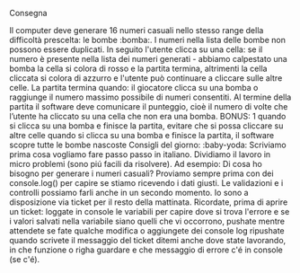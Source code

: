 Consegna

Il computer deve generare 16 numeri casuali nello stesso range della difficoltà prescelta: le bombe :bomba:.
I numeri nella lista delle bombe non possono essere duplicati.
In seguito l'utente clicca su una cella:
se il numero è presente nella lista dei numeri generati - abbiamo calpestato una bomba
la cella si colora di rosso e la partita termina,
altrimenti la cella cliccata si colora di azzurro e l'utente può continuare a cliccare sulle altre celle.
La partita termina quando:
 il giocatore clicca su una bomba
o raggiunge il numero massimo possibile di numeri consentiti.
Al termine della partita il software deve comunicare il punteggio, cioè il numero di volte che l’utente ha cliccato su una cella che non era una bomba.
BONUS: 1
quando si clicca su una bomba e finisce la partita, evitare che si possa cliccare su altre celle
quando si clicca su una bomba e finisce la partita, il software scopre tutte le bombe nascoste
Consigli del giorno:  :baby-yoda:
Scriviamo prima cosa vogliamo fare passo passo in italiano.
Dividiamo il lavoro in micro problemi (sono piú facili da risolvere).
Ad esempio: Di cosa ho bisogno per generare i numeri casuali?
Proviamo sempre prima con dei console.log() per capire se stiamo ricevendo i dati giusti.
Le validazioni e i controlli possiamo farli anche in un secondo momento.
Io sono a disposizione via ticket per il resto della mattinata. Ricordate, prima di aprire un ticket:
loggate in console le variabili per capire dove si trova l'errore e se i valori salvati nella variabile siano quelli che vi occorrono,
pushate
mentre attendete se fate qualche modifica o aggiungete dei console log ripushate
quando scrivete il messaggio del ticket ditemi anche dove state lavorando, in che funzione o righa guardare e che messaggio di errore c'é in console (se c'é).